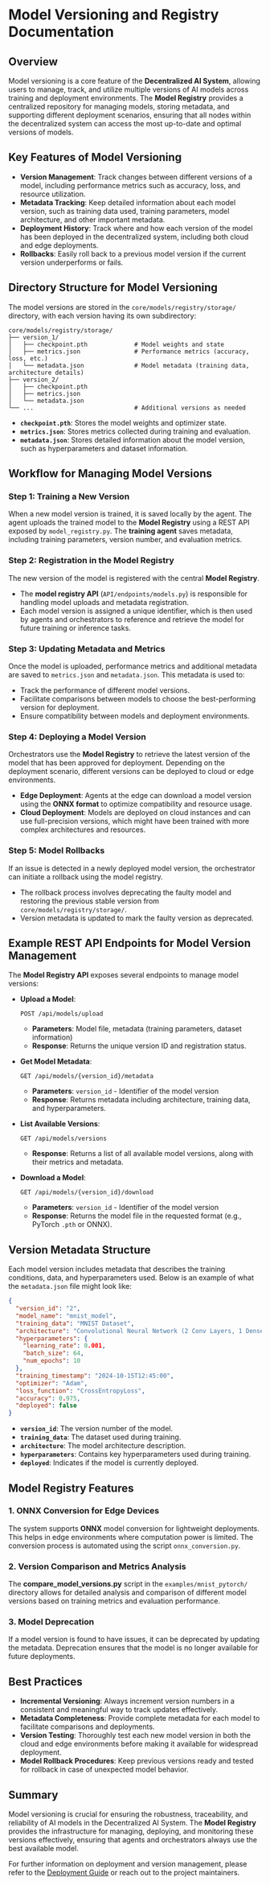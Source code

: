 # Model Versioning and Registry Documentation

## Overview
Model versioning is a core feature of the **Decentralized AI System**, allowing users to manage, track, and utilize multiple versions of AI models across training and deployment environments. The **Model Registry** provides a centralized repository for managing models, storing metadata, and supporting different deployment scenarios, ensuring that all nodes within the decentralized system can access the most up-to-date and optimal versions of models.

## Key Features of Model Versioning
- **Version Management**: Track changes between different versions of a model, including performance metrics such as accuracy, loss, and resource utilization.
- **Metadata Tracking**: Keep detailed information about each model version, such as training data used, training parameters, model architecture, and other important metadata.
- **Deployment History**: Track where and how each version of the model has been deployed in the decentralized system, including both cloud and edge deployments.
- **Rollbacks**: Easily roll back to a previous model version if the current version underperforms or fails.

## Directory Structure for Model Versioning
The model versions are stored in the `core/models/registry/storage/` directory, with each version having its own subdirectory:

```
core/models/registry/storage/
├── version_1/
│   ├── checkpoint.pth             # Model weights and state
│   ├── metrics.json               # Performance metrics (accuracy, loss, etc.)
│   └── metadata.json              # Model metadata (training data, architecture details)
├── version_2/
│   ├── checkpoint.pth
│   ├── metrics.json
│   └── metadata.json
└── ...                            # Additional versions as needed
```
- **`checkpoint.pth`**: Stores the model weights and optimizer state.
- **`metrics.json`**: Stores metrics collected during training and evaluation.
- **`metadata.json`**: Stores detailed information about the model version, such as hyperparameters and dataset information.

## Workflow for Managing Model Versions
### Step 1: Training a New Version
When a new model version is trained, it is saved locally by the agent. The agent uploads the trained model to the **Model Registry** using a REST API exposed by `model_registry.py`. The **training agent** saves metadata, including training parameters, version number, and evaluation metrics.

### Step 2: Registration in the Model Registry
The new version of the model is registered with the central **Model Registry**.
- The **model registry API** (`API/endpoints/models.py`) is responsible for handling model uploads and metadata registration.
- Each model version is assigned a unique identifier, which is then used by agents and orchestrators to reference and retrieve the model for future training or inference tasks.

### Step 3: Updating Metadata and Metrics
Once the model is uploaded, performance metrics and additional metadata are saved to `metrics.json` and `metadata.json`. This metadata is used to:
- Track the performance of different model versions.
- Facilitate comparisons between models to choose the best-performing version for deployment.
- Ensure compatibility between models and deployment environments.

### Step 4: Deploying a Model Version
Orchestrators use the **Model Registry** to retrieve the latest version of the model that has been approved for deployment. Depending on the deployment scenario, different versions can be deployed to cloud or edge environments.
- **Edge Deployment**: Agents at the edge can download a model version using the **ONNX format** to optimize compatibility and resource usage.
- **Cloud Deployment**: Models are deployed on cloud instances and can use full-precision versions, which might have been trained with more complex architectures and resources.

### Step 5: Model Rollbacks
If an issue is detected in a newly deployed model version, the orchestrator can initiate a rollback using the model registry.
- The rollback process involves deprecating the faulty model and restoring the previous stable version from `core/models/registry/storage/`.
- Version metadata is updated to mark the faulty version as deprecated.

## Example REST API Endpoints for Model Version Management
The **Model Registry API** exposes several endpoints to manage model versions:

- **Upload a Model**:
  ```http
  POST /api/models/upload
  ```
  - **Parameters**: Model file, metadata (training parameters, dataset information)
  - **Response**: Returns the unique version ID and registration status.

- **Get Model Metadata**:
  ```http
  GET /api/models/{version_id}/metadata
  ```
  - **Parameters**: `version_id` - Identifier of the model version
  - **Response**: Returns metadata including architecture, training data, and hyperparameters.

- **List Available Versions**:
  ```http
  GET /api/models/versions
  ```
  - **Response**: Returns a list of all available model versions, along with their metrics and metadata.

- **Download a Model**:
  ```http
  GET /api/models/{version_id}/download
  ```
  - **Parameters**: `version_id` - Identifier of the model version
  - **Response**: Returns the model file in the requested format (e.g., PyTorch `.pth` or ONNX).

## Version Metadata Structure
Each model version includes metadata that describes the training conditions, data, and hyperparameters used. Below is an example of what the `metadata.json` file might look like:

```json
{
  "version_id": "2",
  "model_name": "mnist_model",
  "training_data": "MNIST Dataset",
  "architecture": "Convolutional Neural Network (2 Conv Layers, 1 Dense Layer)",
  "hyperparameters": {
    "learning_rate": 0.001,
    "batch_size": 64,
    "num_epochs": 10
  },
  "training_timestamp": "2024-10-15T12:45:00",
  "optimizer": "Adam",
  "loss_function": "CrossEntropyLoss",
  "accuracy": 0.975,
  "deployed": false
}
```
- **`version_id`**: The version number of the model.
- **`training_data`**: The dataset used during training.
- **`architecture`**: The model architecture description.
- **`hyperparameters`**: Contains key hyperparameters used during training.
- **`deployed`**: Indicates if the model is currently deployed.

## Model Registry Features
### 1. **ONNX Conversion for Edge Devices**
The system supports **ONNX** model conversion for lightweight deployments. This helps in edge environments where computation power is limited. The conversion process is automated using the script `onnx_conversion.py`.

### 2. **Version Comparison and Metrics Analysis**
The **compare_model_versions.py** script in the `examples/mnist_pytorch/` directory allows for detailed analysis and comparison of different model versions based on training metrics and evaluation performance.

### 3. **Model Deprecation**
If a model version is found to have issues, it can be deprecated by updating the metadata. Deprecation ensures that the model is no longer available for future deployments.

## Best Practices
- **Incremental Versioning**: Always increment version numbers in a consistent and meaningful way to track updates effectively.
- **Metadata Completeness**: Provide complete metadata for each model to facilitate comparisons and deployments.
- **Version Testing**: Thoroughly test each new model version in both the cloud and edge environments before making it available for widespread deployment.
- **Model Rollback Procedures**: Keep previous versions ready and tested for rollback in case of unexpected model behavior.

## Summary
Model versioning is crucial for ensuring the robustness, traceability, and reliability of AI models in the Decentralized AI System. The **Model Registry** provides the infrastructure for managing, deploying, and monitoring these versions effectively, ensuring that agents and orchestrators always use the best available model.

For further information on deployment and version management, please refer to the [Deployment Guide](deployment_guide.md) or reach out to the project maintainers.

